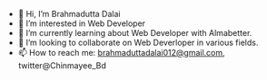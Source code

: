 - 👋 Hi, I’m Brahmadutta Dalai
- 👀 I’m interested in Web Developer
- 🌱 I’m currently learning about Web Developer with Almabetter.
- 💞️ I’m looking to collaborate on Web Deverloper in various fields.
- 📫 How to reach me: brahmaduttadalai012@gmail.com, twitter@Chinmayee_Bd

<!---
Brahmadutta02/Brahmadutta02 is a ✨ special ✨ repository because its `README.md` (this file) appears on your GitHub profile.
You can click the Preview link to take a look at your changes.
--->
